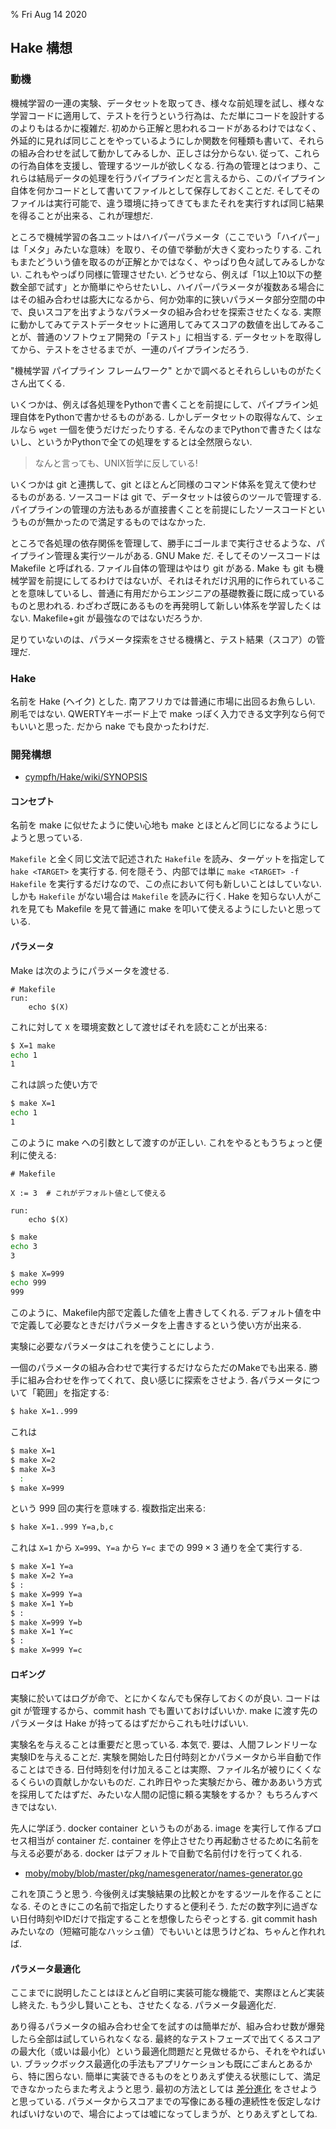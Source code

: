 % Fri Aug 14 2020

## Hake 構想

### 動機

機械学習の一連の実験、データセットを取ってき、様々な前処理を試し、様々な学習コードに適用して、テストを行うという行為は、ただ単にコードを設計するのよりもはるかに複雑だ.
初めから正解と思われるコードがあるわけではなく、外延的に見れば同じことをやっているようにしか関数を何種類も書いて、それらの組み合わせを試して動かしてみるしか、正しさは分からない.
従って、これらの行為自体を支援し、管理するツールが欲しくなる.
行為の管理とはつまり、これらは結局データの処理を行うパイプラインだと言えるから、このパイプライン自体を何かコードとして書いてファイルとして保存しておくことだ.
そしてそのファイルは実行可能で、違う環境に持ってきてもまたそれを実行すれば同じ結果を得ることが出来る、これが理想だ.

ところで機械学習の各ユニットはハイパーパラメータ（ここでいう「ハイパー」は「メタ」みたいな意味）を取り、その値で挙動が大きく変わったりする.
これもまたどういう値を取るのが正解とかではなく、やっぱり色々試してみるしかない.
これもやっぱり同様に管理させたい.
どうせなら、例えば「1以上10以下の整数全部で試す」とか簡単にやらせたいし、ハイパーパラメータが複数ある場合にはその組み合わせは膨大になるから、何か効率的に狭いパラメータ部分空間の中で、良いスコアを出すようなパラメータの組み合わせを探索させたくなる.
実際に動かしてみてテストデータセットに適用してみてスコアの数値を出してみることが、普通のソフトウェア開発の「テスト」に相当する.
データセットを取得してから、テストをさせるまでが、一連のパイプラインだろう.

"機械学習 パイプライン フレームワーク"
とかで調べるとそれらしいものがたくさん出てくる.

いくつかは、例えば各処理をPythonで書くことを前提にして、パイプライン処理自体をPythonで書かせるものがある.
しかしデータセットの取得なんて、シェルなら `wget` 一個を使うだけだったりする.
そんなのまでPythonで書きたくはないし、というかPythonで全ての処理をするとは全然限らない.

> なんと言っても、UNIX哲学に反している!

いくつかは git と連携して、git とほとんど同様のコマンド体系を覚えて使わせるものがある.
ソースコードは git で、データセットは彼らのツールで管理する.
パイプラインの管理の方法もあるが直接書くことを前提にしたソースコードというものが無かったので満足するものではなかった.

ところで各処理の依存関係を管理して、勝手にゴールまで実行させるような、パイプライン管理＆実行ツールがある.
GNU Make だ.
そしてそのソースコードは Makefile と呼ばれる.
ファイル自体の管理はやはり git がある.
Make も git も機械学習を前提にしてるわけではないが、それはそれだけ汎用的に作られていることを意味しているし、普通に有用だからエンジニアの基礎教養に既に成っているものと思われる.
わざわざ既にあるものを再発明して新しい体系を学習したくはない.
Makefile+git が最強なのではないだろうか.

足りていないのは、パラメータ探索をさせる機構と、テスト結果（スコア）の管理だ.

### Hake

名前を Hake (ヘイク) とした.
南アフリカでは普通に市場に出回るお魚らしい.
刷毛ではない.
QWERTYキーボード上で make っぽく入力できる文字列なら何でもいいと思った.
だから nake でも良かったわけだ.

### 開発構想

- [cympfh/Hake/wiki/SYNOPSIS](https://github.com/cympfh/Hake/wiki/SYNOPSIS)

#### コンセプト

名前を make に似せたように使い心地も make とほとんど同じになるようにしようと思っている.

`Makefile` と全く同じ文法で記述された `Hakefile` を読み、ターゲットを指定して `hake <TARGET>` を実行する.
何を隠そう、内部では単に `make <TARGET> -f Hakefile` を実行するだけなので、この点において何も新しいことはしていない.
しかも `Hakefile` がない場合は `Makefile` を読みに行く.
Hake を知らない人がこれを見ても Makefile を見て普通に make を叩いて使えるようにしたいと思っている.

#### パラメータ

Make は次のようにパラメータを渡せる.

```make
# Makefile
run:
	echo $(X)
```

これに対して `X` を環境変数として渡せばそれを読むことが出来る:

```bash
$ X=1 make
echo 1
1
```

これは誤った使い方で

```bash
$ make X=1
echo 1
1
```

このように make への引数として渡すのが正しい.
これをやるともうちょっと便利に使える:

```make
# Makefile

X := 3  # これがデフォルト値として使える

run:
	echo $(X)
```

```bash
$ make
echo 3
3

$ make X=999
echo 999
999
```

このように、Makefile内部で定義した値を上書きしてくれる.
デフォルト値を中で定義して必要なときだけパラメータを上書きするという使い方が出来る.

実験に必要なパラメータはこれを使うことにしよう.

一個のパラメータの組み合わせで実行するだけならただのMakeでも出来る.
勝手に組み合わせを作ってくれて、良い感じに探索をさせよう.
各パラメータについて「範囲」を指定する:

```bash
$ hake X=1..999
```

これは

```bash
$ make X=1
$ make X=2
$ make X=3
  :
$ make X=999
```

という 999 回の実行を意味する.
複数指定出来る:

```bash
$ hake X=1..999 Y=a,b,c
```

これは `X=1` から `X=999`、`Y=a` から `Y=c` までの $999 \times 3$ 通りを全て実行する.

```bash
$ make X=1 Y=a
$ make X=2 Y=a
$ :
$ make X=999 Y=a
$ make X=1 Y=b
$ :
$ make X=999 Y=b
$ make X=1 Y=c
$ :
$ make X=999 Y=c
```

#### ロギング

実験に於いてはログが命で、とにかくなんでも保存しておくのが良い.
コードは git が管理するから、commit hash でも置いておけばいいか.
make に渡す先のパラメータは Hake が持ってるはずだからこれも吐けばいい.

実験名を与えることは重要だと思っている. 本気で.
要は、人間フレンドリーな実験IDを与えることだ.
実験を開始した日付時刻とかパラメータから半自動で作ることはできる.
日付時刻を付け加えることは実際、ファイル名が被りにくくなるくらいの貢献しかないものだ.
これ昨日やった実験だから、確かああいう方式を採用してたはずだ、みたいな人間の記憶に頼る実験をするか？ もちろんすべきではない.

先人に学ぼう.
docker container というものがある.
image を実行して作るプロセス相当が container だ.
container を停止させたり再起動させるために名前を与える必要がある.
docker はデフォルトで自動で名前付けを行ってくれる.

- [moby/moby/blob/master/pkg/namesgenerator/names-generator.go](https://github.com/moby/moby/blob/master/pkg/namesgenerator/names-generator.go)

これを頂こうと思う.
今後例えば実験結果の比較とかをするツールを作ることになる.
そのときにこの名前で指定したりすると便利そう.
ただの数字列に過ぎない日付時刻やIDだけで指定することを想像したらぞっとする.
git commit hash みたいなの（短縮可能なハッシュ値）でもいいとは思うけどね、ちゃんと作れれば.

#### パラメータ最適化

ここまでに説明したことはほとんど自明に実装可能な機能で、実際ほとんど実装し終えた.
もう少し賢いことも、させたくなる.
パラメータ最適化だ.

あり得るパラメータの組み合わせ全てを試すのは簡単だが、組み合わせ数が爆発したら全部は試していられなくなる.
最終的なテストフェーズで出てくるスコアの最大化（或いは最小化）という最適化問題だと見做せるから、それをやればいい.
ブラックボックス最適化の手法もアプリケーションも既にごまんとあるから、特に困らない.
簡単に実装できるものをとりあえず使える状態にして、満足できなかったらまた考えようと思う.
最初の方法としては [差分進化](https://cympfh.cc/aiura/differential-evolution) をさせようと思っている.
パラメータからスコアまでの写像にある種の連続性を仮定しなければいけないので、場合によっては嘘になってしまうが、とりあえずとしてね.
